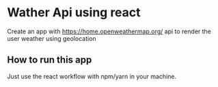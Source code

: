 # Wather Api using react

Create an app with https://home.openweathermap.org/ api to render the user weather using geolocation

## How to run this app

Just use the react workflow with npm/yarn in your machine.